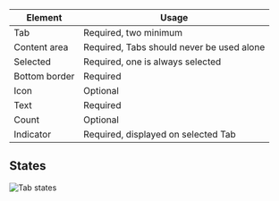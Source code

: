 | Element          | Usage                                           |
|------------------|-------------------------------------------------|
| Tab              | Required, two minimum                           |
| Content area     | Required, Tabs should never be used alone       |
| Selected         | Required, one is always selected                |
| Bottom border    | Required                                        |
| Icon             | Optional                                        |
| Text             | Required                                        |
| Count            | Optional                                        |
| Indicator        | Required, displayed on selected Tab             |

## States

![Tab states](/assets/components/tabs/tabs-state.png)